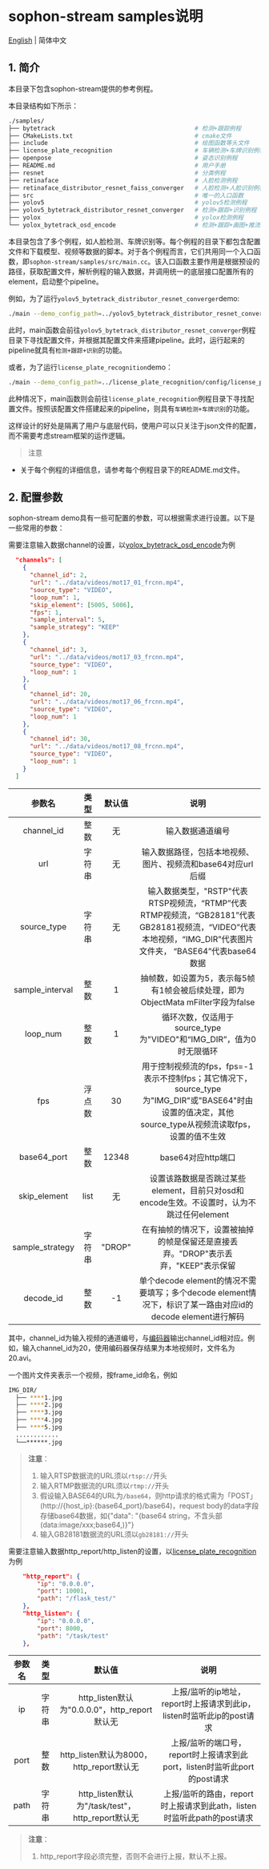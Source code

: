 # sophon-stream samples说明

[English](README_EN.md) | 简体中文

## 1. 简介

本目录下包含sophon-stream提供的参考例程。

本目录结构如下所示：

```bash
./samples/
├── bytetrack                                       # 检测+跟踪例程
├── CMakeLists.txt                                  # cmake文件
├── include                                         # 绘图函数等头文件
├── license_plate_recognition                       # 车辆检测+车牌识别例程
├── openpose                                        # 姿态识别例程
├── README.md                                       # 用户手册
├── resnet                                          # 分类例程
├── retinaface                                      # 人脸检测例程
├── retinaface_distributor_resnet_faiss_converger   # 人脸检测+人脸识别例程
├── src                                             # 唯一的入口函数
├── yolov5                                          # yolov5检测例程
├── yolov5_bytetrack_distributor_resnet_converger   # 检测+跟踪+识别例程
├── yolox                                           # yolox检测例程
└── yolox_bytetrack_osd_encode                      # 检测+跟踪+画图+推流例程
```

本目录包含了多个例程，如人脸检测、车牌识别等。每个例程的目录下都包含配置文件和下载模型、视频等数据的脚本。对于各个例程而言，它们共用同一个入口函数，即`sophon-stream/samples/src/main.cc`。该入口函数主要作用是根据预设的路径，获取配置文件，解析例程的输入数据，并调用统一的底层接口配置所有的element，启动整个pipeline。

例如，为了运行`yolov5_bytetrack_distributor_resnet_converger`demo:

```bash
./main --demo_config_path=../yolov5_bytetrack_distributor_resnet_converger/config/yolov5_bytetrack_distributor_resnet_converger_demo.json
```

此时，main函数会前往`yolov5_bytetrack_distributor_resnet_converger`例程目录下寻找配置文件，并根据其配置文件来搭建pipeline。此时，运行起来的pipeline就具有`检测+跟踪+识别`的功能。

或者，为了运行`license_plate_recognition`demo：

```bash
./main --demo_config_path=../license_plate_recognition/config/license_plate_recognition_demo.json
```

此种情况下，main函数则会前往`license_plate_recognition`例程目录下寻找配置文件。按照该配置文件搭建起来的pipeline，则具有`车辆检测+车牌识别`的功能。

这样设计的好处是隔离了用户与底层代码，使用户可以只关注于json文件的配置，而不需要考虑stream框架的运作逻辑。


> 注意
* 关于每个例程的详细信息，请参考每个例程目录下的README.md文件。

## 2. 配置参数
sophon-stream demo具有一些可配置的参数，可以根据需求进行设置。以下是一些常用的参数：

需要注意输入数据channel的设置，以[yolox_bytetrack_osd_encode](yolox_bytetrack_osd_encode/config/yolox_bytetrack_osd_encode_demo.json)为例

```json
  "channels": [
    {
      "channel_id": 2,
      "url": "../data/videos/mot17_01_frcnn.mp4",
      "source_type": "VIDEO",
      "loop_num": 1,
      "skip_element": [5005, 5006],
      "fps": 1,
      "sample_interval": 5,
      "sample_strategy": "KEEP"
    },
    {
      "channel_id": 3,
      "url": "../data/videos/mot17_03_frcnn.mp4",
      "source_type": "VIDEO",
      "loop_num": 1
    },
    {
      "channel_id": 20,
      "url": "../data/videos/mot17_06_frcnn.mp4",
      "source_type": "VIDEO",
      "loop_num": 1
    },
    {
      "channel_id": 30,
      "url": "../data/videos/mot17_08_frcnn.mp4",
      "source_type": "VIDEO",
      "loop_num": 1
    }
  ]
```

|      参数名    |    类型    | 默认值 | 说明 |
|:-------------:| :-------: | :------------------:| :------------------------:|
| channel_id | 整数   | 无 | 输入数据通道编号 |
|   url      | 字符串 | 无 | 输入数据路径，包括本地视频、图片、视频流和base64对应url后缀 |
|source_type | 字符串  | 无  | 输入数据类型，"RSTP"代表RTSP视频流，“RTMP”代表RTMP视频流，“GB28181”代表GB28181视频流，“VIDEO”代表本地视频，“IMG_DIR”代表图片文件夹， “BASE64”代表base64数据 |
|sample_interval | 整数  | 1  |抽帧数，如设置为5，表示每5帧有1帧会被后续处理，即为ObjectMata mFilter字段为false|
|loop_num | 整数  | 1  | 循环次数，仅适用于source_type为"VIDEO"和“IMG_DIR”，值为0时无限循环|
|fps | 浮点数  | 30 | 用于控制视频流的fps，fps=-1表示不控制fps；其它情况下，source_type为"IMG_DIR"或"BASE64"时由设置的值决定，其他source_type从视频流读取fps，设置的值不生效|
|base64_port | 整数  | 12348 | base64对应http端口 |
|skip_element| list | 无 | 设置该路数据是否跳过某些element，目前只对osd和encode生效。不设置时，认为不跳过任何element|
|sample_strategy|字符串|"DROP"|在有抽帧的情况下，设置被抽掉的帧是保留还是直接丢弃。"DROP"表示丢弃，"KEEP"表示保留|
|decode_id|整数|-1|单个decode element的情况不需要填写；多个decode element情况下，标识了某一路由对应id的decode element进行解码|


其中，channel_id为输入视频的通道编号，与[编码器](../element/multimedia/encode/README.md)输出channel_id相对应。例如，输入channel_id为20，使用编码器保存结果为本地视频时，文件名为20.avi。

一个图片文件夹表示一个视频，按frame_id命名，例如
```bash
IMG_DIR/
  ├── ****1.jpg
  ├── ****2.jpg
  ├── ****3.jpg
  ├── ****4.jpg
  ├── ****5.jpg
  ............
  └──******.jpg
```

> **注意**：
>1. 输入RTSP数据流的URL须以`rtsp://`开头
>2. 输入RTMP数据流的URL须以`rtmp://`开头
>3. 假设输入BASE64的URL为`/base64`，则http请求的格式需为「POST」(http://{host_ip}:{base64_port}/base64)，request body的data字段存储base64数据，如{"data": "{base64 string，不含头部(data:image/xxx;base64,)}"}
>4. 输入GB28181数据流的URL须以`gb28181://`开头

需要注意输入数据http_report/http_listen的设置，以[license_plate_recognition](license_plate_recognition/config/license_plate_recognition_demo.json)为例

```json
    "http_report": {
        "ip": "0.0.0.0",
        "port": 10001,
        "path": "/flask_test/"
    },
    "http_listen": {
        "ip": "0.0.0.0",
        "port": 8000,
        "path": "/task/test"
    },
```
|      参数名    |    类型    | 默认值 | 说明 |
|:-------------:| :-------: | :------------------:| :------------------------:|
| ip | 字符串   | http_listen默认为"0.0.0.0"，http_report默认无| 上报/监听的ip地址，report时上报请求到此ip，listen时监听此ip的post请求 |
| port | 整数 | http_listen默认为8000，http_report默认无 | 上报/监听的端口号，report时上报请求到此port，listen时监听此port的post请求 |
|path | 字符串  | http_listen默认为"/task/test"，http_report默认无  | 上报/监听的路由，report时上报请求到此ath，listen时监听此path的post请求 |

> **注意**：
>1. http_report字段必须完整，否则不会进行上报，默认不上报。